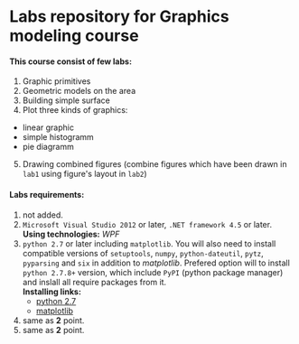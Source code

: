 # Labs repository for Graphics modeling course

#### This course consist of few labs:

1. Graphic primitives
2. Geometric models on the area
3. Building simple surface
4. Plot three kinds of graphics: 
  * linear graphic
  * simple histogramm
  * pie diagramm 
5. Drawing combined figures (combine figures which have been drawn in `lab1` using figure's layout in `lab2`)

#### Labs requirements:
1. not added.
2. `Microsoft Visual Studio 2012` or later, `.NET framework 4.5` or later.
    __Using technologies:__ _WPF_
3. `python 2.7` or later including `matplotlib`. You will also need to install compatible versions of `setuptools`, `numpy`, `python-dateutil`, `pytz`, `pyparsing` and `six` in addition to _matplotlib_. Prefered option will to install `python 2.7.8+` version, which include `PyPI` (python package manager) and inslall all require packages from it.  
    __Installing links:__
    * [python 2.7](https://www.python.org/downloads/)
    * [matplotlib](http://matplotlib.org/users/installing.html)
4. same as __2__ point.
5. same as __2__ point.
